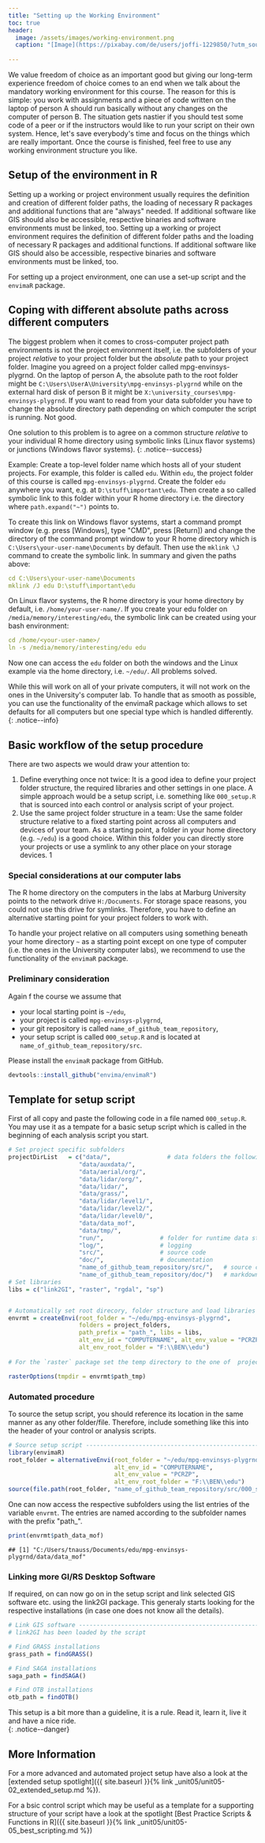 ```yaml
---
title: "Setting up the Working Environment"
toc: true
header:
  image: /assets/images/working-environment.png
  caption: "[Image](https://pixabay.com/de/users/joffi-1229850/?utm_source=link-attribution&amp;utm_medium=referral&amp;utm_campaign=image&amp;utm_content=1359136) [joffi via Pixabay](https://pixabay.com/de/?utm_source=link-attribution&amp;utm_medium=referral&amp;utm_campaign=image&amp;utm_content=1359136)"
  
---
```


We value freedom of choice as an important good but giving our long-term experience freedom of choice comes to an end when we talk about the mandatory working environment for this course. The reason for this is simple: you work with assignments and a piece of code written on the laptop of person A should run basically without any changes on the computer of person B. The situation gets nastier if you should test some code of a peer or if the instructors would like to run your script on their own system. Hence, let's save everybody's time and focus on the things which are really important. Once the course is finished, feel free to use any working environment structure you like.




## Setup of the environment in R

Setting up a working or project environment usually requires the definition and creation of different folder paths, the loading of necessary R packages and additional functions that are "always" needed. If additional software like GIS should also be accessible, respective binaries and software environments must be linked, too.
Setting up a working or project environment requires the definition of different folder paths and the loading of necessary R packages and additional functions. If additional software like GIS should also be accessible, respective binaries and software environments must be linked, too.

For setting up a project environment, one can use a set-up script and the `envimaR` package. 

## Coping with different absolute paths across different computers
The biggest problem when it comes to cross-computer project path environments is not the project environment itself, i.e. the subfolders of your project *relative* to your project folder but the *absolute* path to your project folder. Imagine you agreed on a project folder called mpg-envinsys-plygrnd. On the laptop of person A, the absolute path to the root folder might be `C:\Users\UserA\University\mpg-envinsys-plygrnd` while on the external hard disk of person B it might be `X:\university_courses\mpg-envinsys-plygrnd`. If you want to read from your data subfolder you have to change the absolute directory path depending on which computer the script is running. Not good.

One solution to this problem is to agree on a common structure *relative* to your individual R home directory using symbolic links (Linux flavor systems) or junctions (Windows flavor systems).
{: .notice--success}

Example: Create a top-level folder name which hosts all of your student projects. For example, this folder is called `edu`. Within `edu`, the project folder of this course is called `mpg-envinsys-plygrnd`. Create the folder `edu` anywhere you want, e.g. at `D:\stuff\important\edu`. Then create a so called symbolic link to this folder within your R home directory i.e. the directory where `path.expand("~")` points to.

To create this link on Windows flavor systems, start a command prompt window (e.g. press [Windows], type "CMD", press [Return]) and change the directory of the command prompt window to your R home directory which is `C:\Users\your-user-name\Documents` by default. Then use the `mklink \J` command to create the symbolic link. In summary and given the paths above:

```yaml
cd C:\Users\your-user-name\Documents
mklink /J edu D:\stuff\important\edu
```

On Linux flavor systems, the R home directory is your home directory by default, i.e. `/home/your-user-name/`. If you create your edu folder on `/media/memory/interesting/edu`, the symbolic link can be created using your bash environment:
```yaml
cd /home/<your-user-name>/
ln -s /media/memory/interesting/edu edu
```
Now one can access the `edu` folder on both the windows and the Linux example via the home directory, i.e. `~/edu/`. All problems solved.


While this will work on all of your private computers, it will not work on the ones in the University's computer lab. To handle that as smooth as possible, you can use the functionality of the envimaR package which allows to set defaults for all computers but one special type which is handled differently. 
{: .notice--info}

## Basic workflow of the setup procedure


There are two aspects we would draw your attention to:
1. Define everything once not twice: It is a good idea to define your project
folder structure, the required libraries and other settings in one place. A simple
approach would be a setup script, i.e. something like `000_setup.R` that is sourced
into each control or analysis script of your project.
1. Use the same project folder structure in a team: Use the same folder structure
relative to a fixed starting point across all computers and devices of your team.
As a starting point, a folder in your home directory  (e.g. `~/edu`) is a good choice.
Within this folder you can directly store your projects or use a symlink to any
other place on your storage devices. 1


### Special considerations at our computer labs
The R home directory on the computers in the labs at Marburg University points to
the network drive `H:/Documents`. For storage space reasons, you could not use
this drive for symlinks. Therefore, you have to define an alternative starting point
for your project folders to work with.

To handle your project relative on all computers using something beneath your 
home directory `~` as a starting point except on one type of computer (i.e. the
ones in the University computer labs), we recommend to use the functionality of
the `envimaR` package.



### Preliminary consideration
Again f the course we assume that 
* your local starting point is `~/edu`,
* your project is called `mpg-envinsys-plygrnd`,
* your git repository is called `name_of_github_team_repository`,
* your setup script is called `000_setup.R` and is located at `name_of_github_team_repository/src`.

Please install the `envimaR` package from GitHub.

```r
devtools::install_github("envima/envimaR")
```




## Template for setup script

First of all copy and paste the following code in a file named `000_setup.R`. You may use it as a tempate for a basic setup script which is called in the beginning of each analysis script you start. 

```r
# Set project specific subfolders
projectDirList   = c("data/",                # data folders the following are obligatory but you may add more
                    "data/auxdata/",  
                    "data/aerial/org/",
                    "data/lidar/org/",
                    "data/lidar/",
                    "data/grass/",
                    "data/lidar/level1/",
                    "data/lidar/level2/",
                    "data/lidar/level0/",
                    "data/data_mof", 
                    "data/tmp/",
                    "run/",                # folder for runtime data storage
                    "log/",                # logging
                    "src/",                # source code
                    "doc/",                # documentation  
                    "name_of_github_team_repository/src/",   # source code github
                    "name_of_github_team_repository/doc/")   # markdown etc.  github
# Set libraries
libs = c("link2GI", "raster", "rgdal", "sp")


# Automatically set root direcory, folder structure and load libraries
envrmt = createEnvi(root_folder = "~/edu/mpg-envinsys-plygrnd", 
                    folders = project_folders, 
                    path_prefix = "path_", libs = libs,
                    alt_env_id = "COMPUTERNAME", alt_env_value = "PCRZP",
                    alt_env_root_folder = "F:\\BEN\\edu")
                    
# For the `raster` package set the temp directory to the one of  project folders

rasterOptions(tmpdir = envrmt$path_tmp)

```

### Automated procedure

To source the setup script, you should reference its location in the same manner 
as any other folder/file. Therefore, include something like this into the header
of your control or analysis scripts.

```r
# Source setup script ----------------------------------------------------------
library(envimaR)
root_folder = alternativeEnvi(root_folder = "~/edu/mpg-envinsys-plygrnd", 
                              alt_env_id = "COMPUTERNAME",
                              alt_env_value = "PCRZP", 
                              alt_env_root_folder = "F:\\BEN\\edu")
source(file.path(root_folder, "name_of_github_team_repository/src/000_setup.R"))
```

One can now access the respective subfolders using the list entries of the variable `envrmt`. The entries are named according to the subfolder names with the prefix "path_".

```r
print(envrmt$path_data_mof)
```

```
## [1] "C:/Users/tnauss/Documents/edu/mpg-envinsys-plygrnd/data/data_mof"
```




### Linking more GI/RS Desktop Software 
If required, on can now go on in the setup script and link selected GIS software etc. using the link2GI package. This generaly starts looking for the respective installations (in case one does not know all the details). 

```r
# Link GIS software ------------------------------------------------------------
# link2GI has been loaded by the script

# Find GRASS installations
grass_path = findGRASS()

# Find SAGA installations
saga_path = findSAGA()

# Find OTB installations
otb_path = findOTB()
```




This setup is a bit more than a guideline, it is a rule. Read it, learn it, live it and have a nice ride.  
{: .notice--danger}

## More Information

For a more advanced and automated project setup have also a look at the [extended setup spotlight]({{ site.baseurl }}{% link _unit05/unit05-02_extended_setup.md %}). 

For a bsic control script which may be useful as a template for a supporting structure of your script have a look at the spotlight [Best Practice Scripts & Functions in R]({{ site.baseurl }}{% link _unit05/unit05-05_best_scripting.md %})

